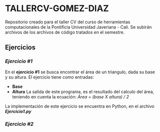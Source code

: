 # TALLERCV-GOMEZ-DIAZ
Repositorio creado para el taller CV del curso de herramientas computacionales de la Pontificia Universidad Javeriana - Cali. Se subirán archivos de los archivos de código tratados en el semestre.

## Ejercicios

### *Ejercicio #1*
En el **ejercicio #1** se busca encontrar el área de un triangulo, dada su base y su altura.
El ejercicio tiene como entradas:
* **Base**
* **Altura**
La salida de este programa, es el resultado del calculo del área, teniendo en cuenta la ecuación:
*Área = (base X altura) / 2*


La implementación de este ejercicio se encuentra en Python, en el archivo ***Ejercicio1.py***


### *Ejercicio #2*

